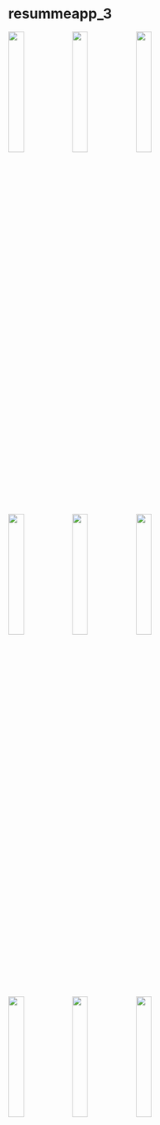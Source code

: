 # resummeapp_3


<img src="https://github.com/Eku0425/resumee__app4/assets/149374328/34ef1c4f-ccec-4272-a5cf-4e3e69299d8d" height=25% width=25%>
<img src="https://github.com/Eku0425/resumee__app4/assets/149374328/0ff676eb-8240-486c-a715-eb3c3b9fbf9e" height=25% width=25%>
<img src="https://github.com/Eku0425/resumee__app4/assets/149374328/f629c25d-0a53-49d0-94bc-55c3751e61ba" height=25% width=25%>
<img src="https://github.com/Eku0425/resumee__app4/assets/149374328/3d594822-5853-41fb-90e4-1cbe199699dd" height=25% width=25%>
<img src="https://github.com/Eku0425/resumee__app4/assets/149374328/1fdb942e-7c8a-4057-aa33-140ee7d376df"height=25% width=25%>
<img src="https://github.com/Eku0425/resumee__app4/assets/149374328/36ff76a0-7a74-4a61-a431-c2da15755f51" height=25% width=25%>
<img src="https://github.com/Eku0425/resumee__app4/assets/149374328/90b2767f-d2ac-49c6-8385-860a42140c11" height=25% width=25%>
<img src="https://github.com/Eku0425/resumee__app4/assets/149374328/d635aa87-e79c-481a-bad5-e18cdd107a01" height=25% width=25%>
<img src="https://github.com/Eku0425/resumee__app4/assets/149374328/2b24df6d-1a63-4dda-a84f-d8c105bc7581"height=25% width=25%>



